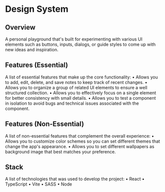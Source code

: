 # Design System

## Overview
A personal playground that's built for experimenting with various UI elements such as buttons, inputs, dialogs, or guide styles to come up with new ideas and inspiration.

## Features (Essential)
A list of essential features that make up the core functionality:
• Allows you to add, edit, delete, and save notes to keep track of recent changes.
• Allows you to organize a group of related UI elements to ensure a well structured collection.
• Allows you to effectively focus on a single element for better consistency with small details.
• Allows you to test a component in isolation to avoid bugs and technical issues associated with the component.

## Features (Non-Essential)
A list of non-essential features that complement the overall experience:
• Allows you to customize color schemes so you can set different themes that change the app's appearance. 
• Allows you to set different wallpapers as background image that best matches your preference.

## Stack
A list of technologies that was used to develop the project:
• React
• TypeScript
• Vite
• SASS
• Node
